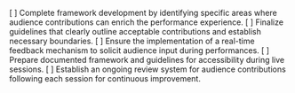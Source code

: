 [ ] Complete framework development by identifying specific areas where audience contributions can enrich the performance experience.
[ ] Finalize guidelines that clearly outline acceptable contributions and establish necessary boundaries.
[ ] Ensure the implementation of a real-time feedback mechanism to solicit audience input during performances.
[ ] Prepare documented framework and guidelines for accessibility during live sessions.
[ ] Establish an ongoing review system for audience contributions following each session for continuous improvement.